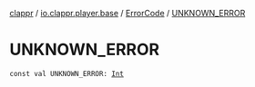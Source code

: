 [clappr](../../index.md) / [io.clappr.player.base](../index.md) / [ErrorCode](index.md) / [UNKNOWN_ERROR](./-u-n-k-n-o-w-n_-e-r-r-o-r.md)

# UNKNOWN_ERROR

`const val UNKNOWN_ERROR: `[`Int`](https://kotlinlang.org/api/latest/jvm/stdlib/kotlin/-int/index.html)